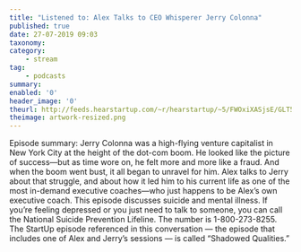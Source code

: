 ```yaml
---
title: "Listened to: Alex Talks to CEO Whisperer Jerry Colonna"
published: true
date: 27-07-2019 09:03
taxonomy:
category:
	- stream
tag:
	- podcasts
summary:
enabled: '0'
header_image: '0'
theurl: http://feeds.hearstartup.com/~r/hearstartup/~5/FWOxiXASjsE/GLT5205292954.mp3
theimage: artwork-resized.png
--- 
```

Episode summary: Jerry Colonna was a high-flying venture capitalist in New York City at the height of the dot-com boom. He looked like the picture of success—but as time wore on, he felt more and more like a fraud. And when the boom went bust, it all began to unravel for him. Alex talks to Jerry about that struggle, and about how it led him to his current life as one of the most in-demand executive coaches—who just happens to be Alex’s own executive coach. This episode discusses suicide and mental illness. If you’re feeling depressed or you just need to talk to someone, you can call the National Suicide Prevention Lifeline. The number is 1-800-273-8255. The StartUp episode referenced in this conversation — the episode that includes one of Alex and Jerry’s sessions — is called “Shadowed Qualities.”
